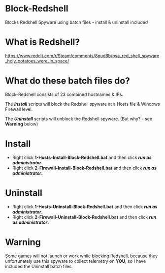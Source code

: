 # Block-Redshell
Blocks Redshell Spyware using batch files - install & uninstall included

# What is Redshell?
https://www.reddit.com/r/Steam/comments/8pud8b/psa_red_shell_spyware_holy_potatoes_were_in_space/

# What do these batch files do?
Block-Redshell consists of 23 combined hostnames & IPs.

The **_Install_** scripts will block the Redshell spyware at a Hosts file & Windows Firewall level.

The **_Uninstall_** scripts will unblock the Redshell spyware. (But why? - see **Warning** below)

# Install
- Right click **1-Hosts-Install-Block-Redshell.bat** and then click **_run as administrator_.**
- Right click **2-Firewall-Install-Block-Redshell.bat** and then click **_run as administrator_.**

# Uninstall
- Right click **1-Hosts-Uninstall-Block-Redshell.bat** and then click **_run as administrator_.**
- Right click **2-Firewall-Uninstall-Block-Redshell.bat** and then click **_run as administrator_.**

# Warning
Some games will not launch or work while blocking Redshell, because they unfortunately use this spyware to collect telemetry on **YOU**, so I have included the Uninstall batch files.